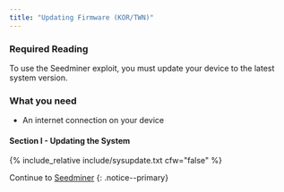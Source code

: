 ```yaml
---
title: "Updating Firmware (KOR/TWN)"
---
```


### Required Reading

To use the Seedminer exploit, you must update your device to the latest system version.

### What you need

* An internet connection on your device

#### Section I - Updating the System

{% include_relative include/sysupdate.txt cfw="false" %}

Continue to [Seedminer](seedminer)
{: .notice--primary}
